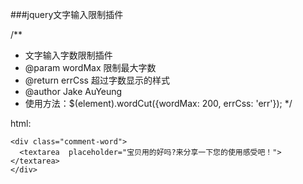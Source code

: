 ###jquery文字输入限制插件

/**
 * 文字输入字数限制插件
 * @param  wordMax 限制最大字数
 * @return errCss 超过字数显示的样式
 * @author  Jake AuYeung
 * 使用方法：$(element).wordCut({wordMax: 200, errCss: 'err'});
 */

html:

```
<div class="comment-word">
  <textarea  placeholder="宝贝用的好吗?来分享一下您的使用感受吧！"></textarea>
</div>
```
